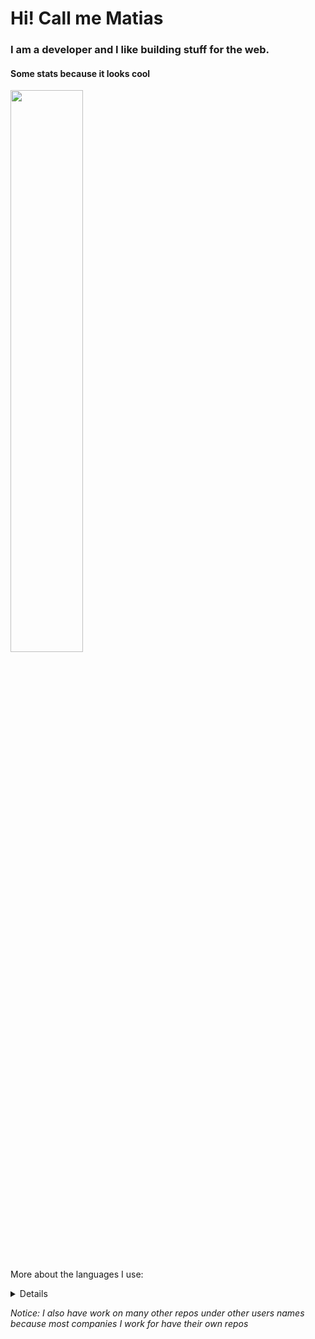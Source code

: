 # Hi! Call me Matias 
### I am a developer and I like building stuff for the web.
#### Some stats because it looks cool

<img width="48%" src="https://github-readme-stats.vercel.app/api?username=matias2018&show_icons=true&theme=tokyonight"/>

More about the languages I use:
<details>
  <summarize>
    <img width="48%" src="https://github-readme-stats-sigma-five.vercel.app/api/top-langs/?username=matias2018&show_icons=true&theme=tokyonight"/>
  </summarize>
</details>


*Notice: I also have work on many other repos under other users names because most companies I work for have their own repos*

<!--START_SECTION:activity-->

<!--END_SECTION:activity-->

